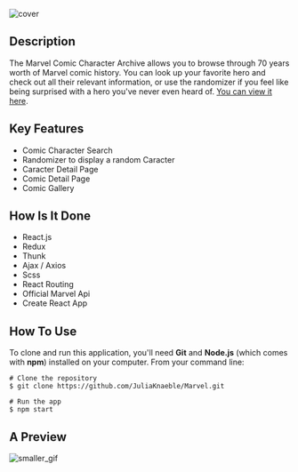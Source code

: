 ![cover](https://user-images.githubusercontent.com/65905635/99553133-14894e80-29be-11eb-85fa-65b1f246f240.png)

## Description

The Marvel Comic Character Archive allows you to browse through 70 years worth of Marvel comic history. You can look up your favorite hero and check out all their relevant information, or use the randomizer if you feel like being surprised with a hero you've never even heard of.
[You can view it here](https://www.marvelarchive.net).


## Key Features

- Comic Character Search 
- Randomizer to display a random Caracter
- Caracter Detail Page
- Comic Detail Page
- Comic Gallery


## How Is It Done

- React.js
- Redux
- Thunk
- Ajax / Axios
- Scss
- React Routing
- Official Marvel Api
- Create React App


## How To Use

To clone and run this application, you'll need **Git** and **Node.js** (which comes with **npm**) installed on your computer. From your command line:
```
# Clone the repository
$ git clone https://github.com/JuliaKnaeble/Marvel.git
```
```
# Run the app
$ npm start
```

## A Preview
![smaller_gif](https://user-images.githubusercontent.com/65905635/99558894-7c429800-29c4-11eb-82db-02596be7de8c.gif)
